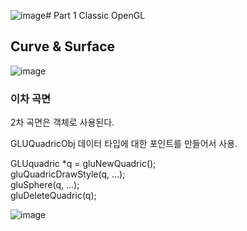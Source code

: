 ![image](https://github.com/user-attachments/assets/8b765cc6-d728-4e84-a727-4d62a2f2e084)# Part 1 Classic OpenGL
## Curve & Surface

![image](https://github.com/user-attachments/assets/7c5f0325-cd22-439e-9633-af81e3b98ee0)
### 이차 곡면
2차 곡면은 객체로 사용된다.

GLUQuadricObj 데이터 타입에 대한 포인트를 만들어서 사용.

GLUquadric *q = gluNewQuadric();   
gluQuadricDrawStyle(q,  …);        
gluSphere(q, …);                   
gluDeleteQuadric(q);               

![image](https://github.com/user-attachments/assets/395e6fc1-8ff2-46d3-a2e2-5cc7e65a0d6b)
